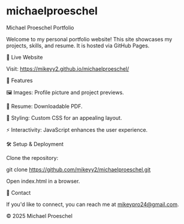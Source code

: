 # michaelproeschel
Michael Proeschel Portfolio

Welcome to my personal portfolio website! This site showcases my projects, skills, and resume. It is hosted via GitHub Pages.

🚀 Live Website

Visit: https://mikeyy2.github.io/michaelproeschel/

📸 Features

🖼️ Images: Profile picture and project previews.

📜 Resume: Downloadable PDF.

🎨 Styling: Custom CSS for an appealing layout.

⚡ Interactivity: JavaScript enhances the user experience.

🛠️ Setup & Deployment

Clone the repository:

git clone https://github.com/mikeyy2/michaelproeschel.git

Open index.html in a browser.

📧 Contact

If you'd like to connect, you can reach me at mikeypro24@gmail.com.

© 2025 Michael Proeschel

